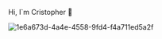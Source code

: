 Hi, I`m Cristopher 👋  <a href="https://user-images.githubusercontent.com/5713670/87202985-820dcb80-c2b6-11ea-9f56-7ec461c497c3.gif" /></a>

![1e6a673d-4a4e-4558-9fd4-f4a711ed5a2f](https://user-images.githubusercontent.com/48874070/107172919-31656a80-698c-11eb-8aa6-15ea9aa36758.png)
